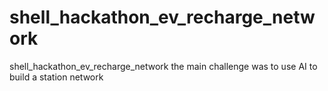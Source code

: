 # shell_hackathon_ev_recharge_network


shell_hackathon_ev_recharge_network
the main challenge was to use AI to build a station network 
